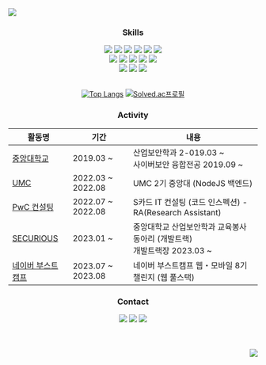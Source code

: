 <img src="https://capsule-render.vercel.app/api?type=waving&color=99CCFF&height=200&section=header&text=HBSPS&fontColor=FFFFFF&fontAlignY=35&fontSize=50&animation=twinkling"/>

<h3 align="center">Skills</h3>
<div align="center">
<img src="https://img.shields.io/badge/HTML-E34F26?style=flat-square&logo=HTML5&logoColor=white"/>
<img src="https://img.shields.io/badge/CSS-1572B6?style=flat-square&logo=CSS3&logoColor=white"/>
<img src="https://img.shields.io/badge/JavaScript-F7DF1E?style=flat-square&logo=JavaScript&logoColor=white"/>
<img src="https://img.shields.io/badge/TypeScript-3178C6?style=flat-square&logo=TypeScript&logoColor=white"/>
<img src="https://img.shields.io/badge/Python-3776AB?style=flat-square&logo=Python&logoColor=white"/>
<img src="https://img.shields.io/badge/JAVA-b07219?style=flat-square&logo=JAVA&logoColor=white"/>
<br>
<img src="https://img.shields.io/badge/Node.js-339933?style=flat-square&logo=Node.js&logoColor=white">
<img src="https://img.shields.io/badge/Express-000000?style=flat-square&logo=Express&logoColor=white">
<img src="https://img.shields.io/badge/NestJS-E0234E?style=flat-square&logo=NestJS&logoColor=white"/>
<img src="https://img.shields.io/badge/React-61DAFB?style=flat-square&logo=React&logoColor=white"/>
<img src="https://img.shields.io/badge/Next.js-000000?style=flat-square&logo=Next.js&logoColor=white"/>
<br>
<img src="https://img.shields.io/badge/Amazon AWS-232F3E?style=flat-square&logo=Amazon AWS&logoColor=white">
<img src="https://img.shields.io/badge/Vercel-000000?style=flat-square&logo=Vercel&logoColor=white">
<img src="https://img.shields.io/badge/MySQL-4479A1?style=flat-square&logo=MySQL&logoColor=white">
<br>
<br>

[![Top Langs](https://github-readme-stats.vercel.app/api/top-langs/?username=HBSPS&layout=compact)](https://github.com/HBSPS/github-readme-stats) [![Solved.ac프로필](http://mazassumnida.wtf/api/v2/generate_badge?boj=seo9310)](https://solved.ac/seo9310)

<h3>Activity</h3>

|<center>활동명</center>|<center>기간</center>|<center>내용</center>|
|---|---|---|
|[중앙대학교](https://www.cau.ac.kr/index.do)|2019.03 ~|산업보안학과 2-019.03 ~<br>사이버보안 융합전공 2019.09 ~|
|[UMC](https://www.makeus.in/umc)|2022.03 ~ 2022.08|UMC 2기 중앙대 (NodeJS 백엔드)|
|[PwC 컨설팅](https://www.pwcconsulting.co.kr/ko/)|2022.07 ~ 2022.08|S카드 IT 컨설팅 (코드 인스펙션) - RA(Research Assistant)|
|[SECURIOUS](https://www.instagram.com/cau_securious/)|2023.01 ~|중앙대학교 산업보안학과 교육봉사 동아리 (개발트랙)<br>개발트랙장 2023.03 ~|
|[네이버 부스트캠프](https://boostcamp.connect.or.kr/)|2023.07 ~ 2023.08|네이버 부스트캠프 웹・모바일 8기 챌린지 (웹 풀스택)|

<h3 align="center">Contact</h3>

<div align="center">
<a href="mailto:wiyeong79@gmail.com"><img src="https://img.shields.io/badge/Gmail-EA4335?style=flat-square&logo=Gmail&logoColor=white"></a>
<a href="https://www.instagram.com/we__r_young/"><img src="https://img.shields.io/badge/Instagram-E4405F?style=flat-square&logo=Instagram&logoColor=white"></a>
<a href="https://29223.tistory.com/"><img src="https://img.shields.io/badge/Blog-09B3AF?style=flat-square&logo=storyblok&logoColor=white"></a>
</div>

<br>
<br>
<br>

<div align="right">
<a href="https://github.com/HBSPS"><img src="https://hits.seeyoufarm.com/api/count/incr/badge.svg?url=https%3A%2F%2Fgithub.com%2FHBSPS&count_bg=%23000000&title_bg=%23000000&icon=github.svg&icon_color=%23FFFFFF&title=GitHub&edge_flat=false"/></a>
<div>
